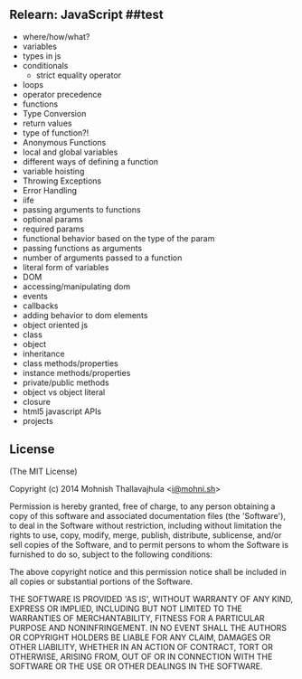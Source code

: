 ## Relearn: JavaScript ##test

- where/how/what?
- variables
- types in js
- conditionals
  - strict equality operator
- loops
- operator precedence
- functions
- Type Conversion
- return values
- type of function?!
- Anonymous Functions
- local and global variables
- different ways of defining a function
- variable hoisting
- Throwing Exceptions 
- Error Handling 
- iife
- passing arguments to functions
- optional params
- required params
- functional behavior based on the type of the param
- passing functions as arguments
- number of arguments passed to a function
- literal form of variables
- DOM
- accessing/manipulating dom
- events
- callbacks
- adding behavior to dom elements
- object oriented js
- class
- object
- inheritance
- class methods/properties
- instance methods/properties
- private/public methods
- object vs object literal
- closure
- html5 javascript APIs
- projects

## License

(The MIT License)

Copyright (c) 2014 Mohnish Thallavajhula &lt;i@mohni.sh&gt;

Permission is hereby granted, free of charge, to any person obtaining
a copy of this software and associated documentation files (the
'Software'), to deal in the Software without restriction, including
without limitation the rights to use, copy, modify, merge, publish,
distribute, sublicense, and/or sell copies of the Software, and to
permit persons to whom the Software is furnished to do so, subject to
the following conditions:

The above copyright notice and this permission notice shall be
included in all copies or substantial portions of the Software.

THE SOFTWARE IS PROVIDED 'AS IS', WITHOUT WARRANTY OF ANY KIND,
EXPRESS OR IMPLIED, INCLUDING BUT NOT LIMITED TO THE WARRANTIES OF
MERCHANTABILITY, FITNESS FOR A PARTICULAR PURPOSE AND NONINFRINGEMENT.
IN NO EVENT SHALL THE AUTHORS OR COPYRIGHT HOLDERS BE LIABLE FOR ANY
CLAIM, DAMAGES OR OTHER LIABILITY, WHETHER IN AN ACTION OF CONTRACT,
TORT OR OTHERWISE, ARISING FROM, OUT OF OR IN CONNECTION WITH THE
SOFTWARE OR THE USE OR OTHER DEALINGS IN THE SOFTWARE.
